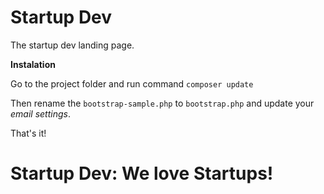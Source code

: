 Startup Dev
===========

The startup dev landing page.

**Instalation**

Go to the project folder and run command `composer update`

Then rename the `bootstrap-sample.php` to `bootstrap.php` and update your _email settings_.

That's it! 


Startup Dev: We love Startups!
==============================
